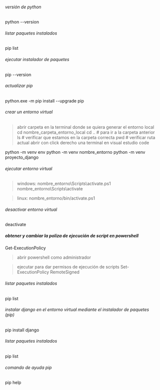 ###### versión de python
python --version

###### listar paquetes instalados
pip list

###### ejecutar instalador de paquetes
pip --version

###### actualizar pip
python.exe -m pip install --upgrade pip

###### crear un entorno virtual
> abrir carpeta en la terminal donde se quiera generar el entorno local
> cd nombre_carpeta_entorno_local
> cd .. # para ir a la carpeta anterior
> ls    # verificar que estamos en la carpeta correcta
> pwd   # verificar ruta actual
> abrir con click derecho una terminal en visual estudio code

python -m venv env
python -m venv nombre_entorno
python -m venv proyecto_django

###### ejecutar entorno virtual
> windows:
nombre_entorno\Scripts\activate.ps1
nombre_entorno\Scripts\activate

> linux:
nombre_entorno/bin/activate.ps1

###### desactivar entorno virtual
deactivate

##### obtener y cambiar la poliza de ejecución de script en powershell
Get-ExecutionPolicy
> abrir powershell como administrador

> ejecutar para dar permisos de ejecución de scripts
Set-ExecutionPolicy RemoteSigned

###### listar paquetes instalados
pip list

###### instalar django en el entorno virtual mediante el instalador de paquetes (pip)
pip install django

###### listar paquetes instalados
pip list

###### comando de ayuda pip
pip help 